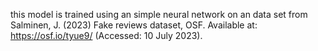 this model is trained using an simple neural network on an data set from Salminen, J. (2023) Fake reviews dataset, OSF. Available at: https://osf.io/tyue9/ (Accessed: 10 July 2023).
